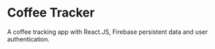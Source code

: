 # Coffee Tracker

A coffee tracking app with React.JS, Firebase persistent data and user authentication.